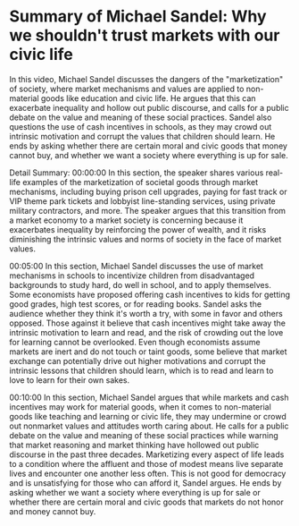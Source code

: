 # Summary of Michael Sandel: Why we shouldn't trust markets with our civic life

In this video, Michael Sandel discusses the dangers of the "marketization" of society, where market mechanisms and values are applied to non-material goods like education and civic life. He argues that this can exacerbate inequality and hollow out public discourse, and calls for a public debate on the value and meaning of these social practices. Sandel also questions the use of cash incentives in schools, as they may crowd out intrinsic motivation and corrupt the values that children should learn. He ends by asking whether there are certain moral and civic goods that money cannot buy, and whether we want a society where everything is up for sale.

Detail Summary: 
00:00:00
In this section, the speaker shares various real-life examples of the marketization of societal goods through market mechanisms, including buying prison cell upgrades, paying for fast track or VIP theme park tickets and lobbyist line-standing services, using private military contractors, and more. The speaker argues that this transition from a market economy to a market society is concerning because it exacerbates inequality by reinforcing the power of wealth, and it risks diminishing the intrinsic values and norms of society in the face of market values.

00:05:00
In this section, Michael Sandel discusses the use of market mechanisms in schools to incentivize children from disadvantaged backgrounds to study hard, do well in school, and to apply themselves. Some economists have proposed offering cash incentives to kids for getting good grades, high test scores, or for reading books. Sandel asks the audience whether they think it's worth a try, with some in favor and others opposed. Those against it believe that cash incentives might take away the intrinsic motivation to learn and read, and the risk of crowding out the love for learning cannot be overlooked. Even though economists assume markets are inert and do not touch or taint goods, some believe that market exchange can potentially drive out higher motivations and corrupt the intrinsic lessons that children should learn, which is to read and learn to love to learn for their own sakes.

00:10:00
In this section, Michael Sandel argues that while markets and cash incentives may work for material goods, when it comes to non-material goods like teaching and learning or civic life, they may undermine or crowd out nonmarket values and attitudes worth caring about. He calls for a public debate on the value and meaning of these social practices while warning that market reasoning and market thinking have hollowed out public discourse in the past three decades. Marketizing every aspect of life leads to a condition where the affluent and those of modest means live separate lives and encounter one another less often. This is not good for democracy and is unsatisfying for those who can afford it, Sandel argues. He ends by asking whether we want a society where everything is up for sale or whether there are certain moral and civic goods that markets do not honor and money cannot buy.

